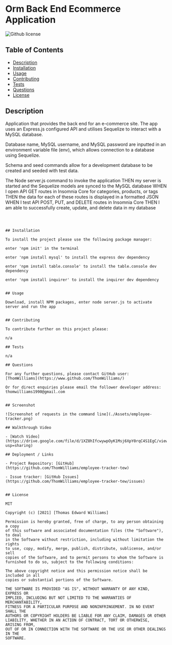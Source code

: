 # Orm Back End Ecommerce Application


![Github license](https://img.shields.io/badge/license-MIT-blue.svg)

## Table of Contents
  
* [Description](#description)
* [Installation](#installation)
* [Usage](#usage)
* [Contributing](#contributing)
* [Tests](#tests)
* [Questions](#questions)
* [License](#license)
  
## Description 
  
Application that provides the back end for an e-commerce site. The app uses an Express.js configured API and utilises Sequelize to interact with a MySQL database.

Database name, MySQL username, and MySQL password are inputted in an environment variable file (env), which allows connection to a database using Sequelize.

Schema and seed commands allow for a development database to be created and seeded with test data. 

The Node server.js command to invoke the application
THEN my server is started and the Sequelize models are synced to the MySQL database
WHEN I open API GET routes in Insomnia Core for categories, products, or tags
THEN the data for each of these routes is displayed in a formatted JSON
WHEN I test API POST, PUT, and DELETE routes in Insomnia Core
THEN I am able to successfully create, update, and delete data in my database
```



## Installation
  
To install the project please use the following package manager: 
  
enter 'npm init' in the terminal 

enter 'npm install mysql' to install the express dev dependency

enter 'npm install table.console' to install the table.console dev dependency

enter 'npm install inquirer' to install the inquirer dev dependency

  
## Usage
  
Download, install NPM packages, enter node server.js to activate server and run the app


## Contributing
  
To contribute further on this project please:
  
n/a 
  
## Tests
  
n/a 
  
## Questions
  
For any further questions, please contact GitHub user: 
[ThomWilliams](https://www.github.com/ThomWilliams/) 

Or for direct enquiries please email the follower developer address: 
thomwilliams1990@gmail.com 
  

## Screenshot

![Screenshot of requests in the command line](./Assets/employee-tracker.png)

## Walkthrough Video

- [Watch Video](https://drive.google.com/file/d/1XZ8hIfcwywpOyK1Msj6XpY0rqC4S1EgC/view?usp=sharing)

## Deployment / Links

- Project Repository: [GitHub](https://github.com/ThomWilliams/employee-tracker-tew)

- Issue tracker: [GitHub Issues](https://github.com/ThomWilliams/employee-tracker-tew/issues)


## License
  
MIT 

Copyright (c) [2021] [Thomas Edward Williams]

Permission is hereby granted, free of charge, to any person obtaining a copy
of this software and associated documentation files (the "Software"), to deal
in the Software without restriction, including without limitation the rights
to use, copy, modify, merge, publish, distribute, sublicense, and/or sell
copies of the Software, and to permit persons to whom the Software is
furnished to do so, subject to the following conditions:

The above copyright notice and this permission notice shall be included in all
copies or substantial portions of the Software.

THE SOFTWARE IS PROVIDED "AS IS", WITHOUT WARRANTY OF ANY KIND, EXPRESS OR
IMPLIED, INCLUDING BUT NOT LIMITED TO THE WARRANTIES OF MERCHANTABILITY,
FITNESS FOR A PARTICULAR PURPOSE AND NONINFRINGEMENT. IN NO EVENT SHALL THE
AUTHORS OR COPYRIGHT HOLDERS BE LIABLE FOR ANY CLAIM, DAMAGES OR OTHER
LIABILITY, WHETHER IN AN ACTION OF CONTRACT, TORT OR OTHERWISE, ARISING FROM,
OUT OF OR IN CONNECTION WITH THE SOFTWARE OR THE USE OR OTHER DEALINGS IN THE
SOFTWARE.


